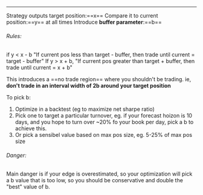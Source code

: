 ---
Strategy outputs target position:==x==
Compare it to current position:==y== at all times
Introduce **buffer parameter**:==b==

###### Rules:
if y < x - b "If current pos less than target - buffer, then trade until current = target - buffer"
If y > x + b, "If current pos greater than target + buffer, then trade until current = x + b"

This introduces a ==no trade region== where you shouldn't be trading. ie, **don't trade in an interval width of 2b around your target position**

To pick b:
1. Optimize in a backtest (eg to maximize net sharpe ratio)
2. Pick one to target a particular turnover, eg. if your forecast hoizon is 10 days, and you hope to turn over ~20% fo your book per day, pick a b to achieve this.
3. Or pick a sensibel value based on max pos size, eg. 5-25% of max pos size

###### Danger:
Main danger is if your edge is overestimated, so your optimization will pick a b value that is too low, so you should be conservative and double the "best" value of b.
